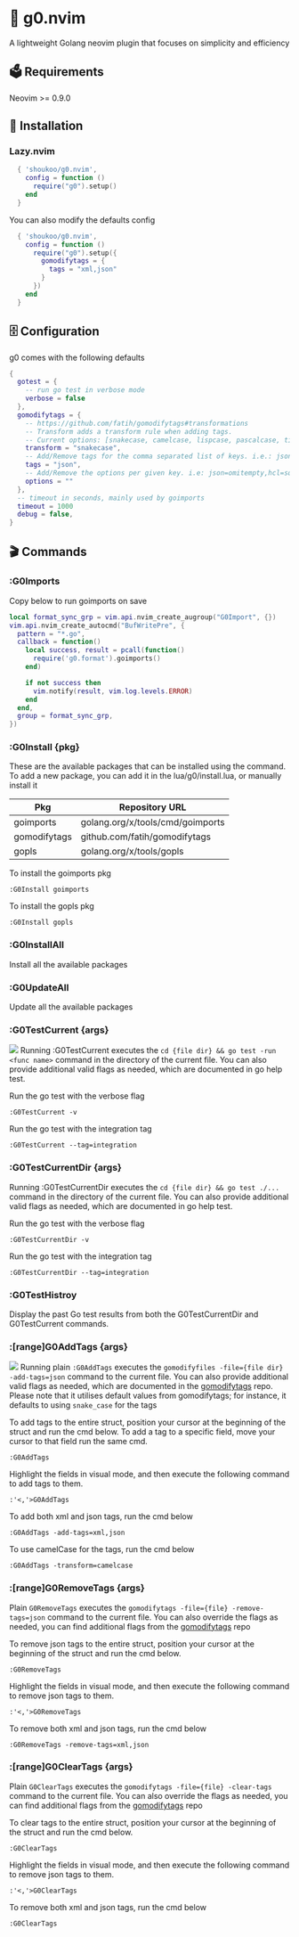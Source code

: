 # 🐹 g0.nvim
A lightweight Golang neovim plugin that focuses on simplicity and efficiency

## 🗳️ Requirements
Neovim >= 0.9.0

## 🚀 Installation

### Lazy.nvim
```lua
  { 'shoukoo/g0.nvim',
    config = function ()
      require("g0").setup()
    end
  }
```

You can also modify the defaults config
```lua
  { 'shoukoo/g0.nvim',
    config = function ()
      require("g0").setup({
        gomodifytags = {
          tags = "xml,json"
        }
      })
    end
  }
```

## 🗄️ Configuration

g0 comes with the following defaults

```lua
{
  gotest = {
    -- run go test in verbose mode
    verbose = false
  },
  gomodifytags = {
    -- https://github.com/fatih/gomodifytags#transformations
    -- Transform adds a transform rule when adding tags.
    -- Current options: [snakecase, camelcase, lispcase, pascalcase, titlecase, keep]
    transform = "snakecase",
    -- Add/Remove tags for the comma separated list of keys. i.e.: json,xml
    tags = "json",
    -- Add/Remove the options per given key. i.e: json=omitempty,hcl=squash
    options = ""
  },
  -- timeout in seconds, mainly used by goimports
  timeout = 1000
  debug = false,
}
```
## 🎬 Commands

### :G0Imports

Copy below to run goimports on save
```lua
local format_sync_grp = vim.api.nvim_create_augroup("G0Import", {})
vim.api.nvim_create_autocmd("BufWritePre", {
  pattern = "*.go",
  callback = function()
    local success, result = pcall(function()
      require('g0.format').goimports()
    end)

    if not success then
      vim.notify(result, vim.log.levels.ERROR)
    end
  end,
  group = format_sync_grp,
})
```

### :G0Install {pkg}
These are the available packages that can be installed using the command. To add a new package, you can add it in the lua/g0/install.lua, or manually install it

| Pkg          | Repository URL                            |
|--------------- | ----------------------------------------- |
| goimports     | golang.org/x/tools/cmd/goimports         |
| gomodifytags  | github.com/fatih/gomodifytags             |
| gopls         | golang.org/x/tools/gopls                 |

To install the goimports pkg

```vim
:G0Install goimports
```

To install the gopls pkg

```vim
:G0Install gopls 
```
### :G0InstallAll
Install all the available packages

### :G0UpdateAll
Update all the available packages

### :G0TestCurrent {args}
![](./media/g0testcurrent.gif)
Running :G0TestCurrent executes the `cd {file dir} && go test -run <func name>` command in the directory of the current file. You can also provide additional valid flags as needed, which are documented in go help test.

Run the go test with the verbose flag

```vim
:G0TestCurrent -v
```

Run the go test with the integration tag

```vim
:G0TestCurrent --tag=integration
```

### :G0TestCurrentDir {args}
Running :G0TestCurrentDir executes the `cd {file dir} && go test ./...` command in the directory of the current file. You can also provide additional valid flags as needed, which are documented in go help test.

Run the go test with the verbose flag

```vim
:G0TestCurrentDir -v
```

Run the go test with the integration tag

```vim
:G0TestCurrentDir --tag=integration
```

### :G0TestHistroy
Display the past Go test results from both the G0TestCurrentDir and G0TestCurrent commands.

### :[range]G0AddTags {args}
![](./media/g0addtags.gif)
Running plain `:G0AddTags` executes the `gomodifyfiles -file={file dir} -add-tags=json` command to the current file. You can also provide additional valid flags as needed, which are documented in the [gomodifytags](https://github.com/fatih/gomodifytags) repo. Please note that it utilises default values from gomodifytags; for instance, it defaults to using `snake_case` for the tags
 

To add tags to the entire struct, position your cursor at the beginning of the struct and run the cmd below. To add a tag to a specific field, move your cursor to that field run the same cmd.
```vim
:G0AddTags
```

Highlight the fields in visual mode, and then execute the following command to add tags to them.

```vim
:'<,'>G0AddTags
```

To add both xml and json tags, run the cmd below

```vim
:G0AddTags -add-tags=xml,json
```
To use camelCase for the tags, run the cmd below

```vim
:G0AddTags -transform=camelcase
```

### :[range]G0RemoveTags {args}
Plain `G0RemoveTags` executes the `gomodifytags -file={file} -remove-tags=json` command to the current file. You can also override the flags as needed, you can find additional flags from the [gomodifytags](https://github.com/fatih/gomodifytags) repo 

To remove json tags to the entire struct, position your cursor at the beginning of the struct and run the cmd below.
```vim
:G0RemoveTags
```

Highlight the fields in visual mode, and then execute the following command to remove json tags to them.

```vim
:'<,'>G0RemoveTags
```

To remove both xml and json tags, run the cmd below

```vim
:G0RemoveTags -remove-tags=xml,json
```
### :[range]G0ClearTags {args}
Plain `G0ClearTags` executes the `gomodifytags -file={file} -clear-tags` command to the current file. You can also override the flags as needed, you can find additional flags from the [gomodifytags](https://github.com/fatih/gomodifytags) repo 

To clear tags to the entire struct, position your cursor at the beginning of the struct and run the cmd below.
```vim
:G0ClearTags
```

Highlight the fields in visual mode, and then execute the following command to remove json tags to them.

```vim
:'<,'>G0ClearTags
```

To remove both xml and json tags, run the cmd below

```vim
:G0ClearTags
```
